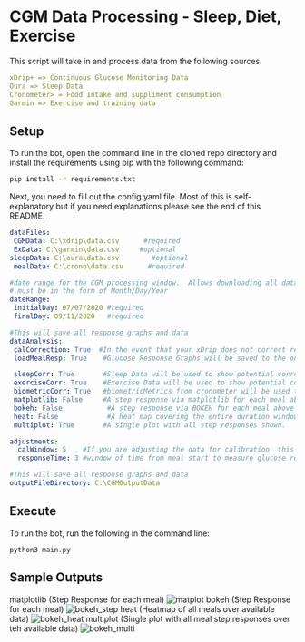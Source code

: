# CGM Data Processing - Sleep, Diet, Exercise
This script will take in and process data from the following sources

```yaml
xDrip+ => Continuous Glucose Monitoring Data
Oura => Sleep Data
Cronometer> = Food Intake and suppliment consumption
Garmin => Exercise and training data
```

## Setup 

To run the bot, open the command line in the cloned repo directory and install the requirements using pip with the following command:
```bash
pip install -r requirements.txt
```

Next, you need to fill out the config.yaml file. Most of this is self-explanatory but if you need explanations please see the end of this README.

```yaml
dataFiles:
 CGMData: C:\xdrip\data.csv      #required
 ExData: C:\garmin\data.csv     #optional
sleepData: C:\oura\data.csv        #optional
 mealData: C:\crono\data.csv      #required

#date range for the CGM processing window.  Allows downloading all data instead of matching window.
# must be in the form of Month/Day/Year
dateRange:
 initialDay: 07/07/2020 #required
 finalDay: 09/11/2020   #required

#This will save all response graphs and data
dataAnalysis:
 calCorrection: True  #In the event that your xDrip does not correct readings after a spot calibration
 loadMealResp: True    #Glucose Response Graphs will be saved to the outputFileDirectory.  They can also be launched in the browser.

 sleepCorr: True       #Sleep Data will be used to show potential correlations with glucose response
 exerciseCorr: True    #Exercise Data will be used to show potential correlations with glucose response and added to meal response graphs
 biometricCorr: True   #biometricMetrics from cronometer will be used to show potential correlations with glucose response
 matplotlib: False     #A step response via matplotlib for each meal above 5 carbs
 bokeh: False           #A step response via BOKEH for each meal above 5 carbs
 heat: False            #A heat map covering the entire duration window
 multiplot: True       #A single plot with all step responses shown.

adjustments:
  calWindow: 5    #If you are adjusting the data for calibration, this will adjust and smooth values over this number of hours.
  responseTime: 3 #window of time from meal start to measure glucose response      

#This will save all response graphs and data
outputFileDirectory: C:\CGMOutputData
```


## Execute

To run the bot, run the following in the command line:
```
python3 main.py
```
## Sample Outputs

matplotlib (Step Response for each meal)
![matplot](https://user-images.githubusercontent.com/50993714/178624101-c92fcc64-ad0a-4399-9c49-bba796ac2473.png)
bokeh (Step Response for each meal)
![bokeh_step](https://user-images.githubusercontent.com/50993714/178624083-650f4921-9099-4794-8eae-8813ea87fb1a.png)
heat (Heatmap of all meals over available data)
![bokeh_heat](https://user-images.githubusercontent.com/50993714/178624090-a2845566-04be-455c-8b5f-e1c9f7e1f8d6.png)
multiplot (Single plot with all meal step responses over teh available data)
![bokeh_multi](https://user-images.githubusercontent.com/50993714/178624096-f99da1e8-b0d4-4e4f-898f-4353e814de38.png)